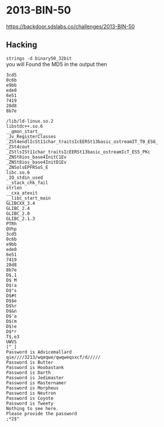 # 2013-BIN-50
https://backdoor.sdslabs.co/challenges/2013-BIN-50
## Hacking
`strings -d binary50_32bit`  
you will Found the MD5 in the output then 
```
3cd5
0c6b
e9bb
ede0
6e51
7419
28d8
8b7e
```
```
/lib/ld-linux.so.2
libstdc++.so.6
__gmon_start__
_Jv_RegisterClasses
_ZSt4endlIcSt11char_traitsIcEERSt13basic_ostreamIT_T0_ES6_
_ZSt4cout
_ZStlsISt11char_traitsIcEERSt13basic_ostreamIcT_ES5_PKc
_ZNSt8ios_base4InitC1Ev
_ZNSt8ios_base4InitD1Ev
_ZNSolsEPFRSoS_E
libc.so.6
_IO_stdin_used
__stack_chk_fail
strlen
__cxa_atexit
__libc_start_main
GLIBCXX_3.4
GLIBC_2.4
GLIBC_2.0
GLIBC_2.1.3
PTRh
QVhp
3cd5
0c6b
e9bb
ede0
6e51
7419
28d8
8b7e
D$,1
D$ M
D$!a
D$"s
D$#t
D$$e
D$%r
D$&n
D$'a
D$(m
D$)e
D$*r
T$,e3
UWVS
[^_]
Password is Advicemallard
qie////3213/wqeqwe/qwqweqsxcf/d/////
Password is Butter
Password is Hoobastank
Password is Darth
Password is Jedimaster
Password is Masternamer
Password is Morpheus
Password is Neutron
Password is Coyote
Password is Tweety
Nothing to see here.
Please provide the password
;*2$"
```
<!--stackedit_data:
eyJoaXN0b3J5IjpbMTg0MjU4NzIxMl19
-->